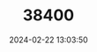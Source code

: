 ---
title: "38400"
category: "Brachyglottis perdicioides"
draft: false
date: 2024-02-22 13:03:50
languages:
  Maori: ["Raukumara"]
---